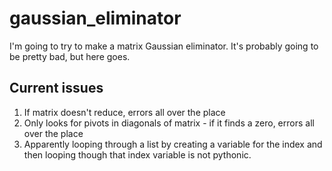 # gaussian_eliminator
I'm going to try to make a matrix Gaussian eliminator. It's probably going to be pretty bad, but here goes. 

## Current issues
1. If matrix doesn't reduce, errors all over the place
2. Only looks for pivots in diagonals of matrix - if it finds a zero, errors all over the place
3. Apparently looping through a list by creating a variable for the index and then looping though that index variable is not pythonic. 
